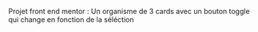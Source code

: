 Projet front end mentor : Un organisme de 3 cards avec un bouton toggle qui change en fonction de la séléction